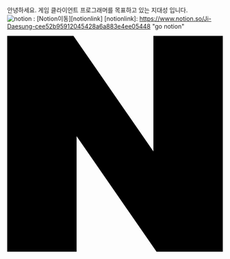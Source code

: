 안녕하세요. 게임 클라이언트 프로그래머를 목표하고 있는 지대성 입니다.   
![notion](https://img.shields.io/badge/Notion-%23000000.svg?style=for-the-badge&logo=notion&logoColor=white) : [Notion이동][notionlink]
[notionlink]: https://www.notion.so/Ji-Daesung-cee52b95912045428a6a883e4ee05448 "go notion"
   
<svg role="img" viewBox="0 0 24 24" xmlns="http://www.w3.org/2000/svg"><title>Naver</title><path d="M16.273 12.845 7.376 0H0v24h7.726V11.156L16.624 24H24V0h-7.727v12.845Z"/></svg>
